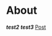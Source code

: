 # About
***test2***
***test3***
[Post](https://github.com/vimakine1/helloWorld/blob/master/post1.md)
[](https://upload.wikimedia.org/wikipedia/commons/5/56/Tiger.50.jpg)
